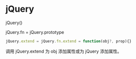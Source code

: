# jQuery

jQuery()

jQuery.fn = jQuery.prototype

```ts
jQuery.extend = jQuery.fn.extend = function(obj?, prop){}
```
调用 jQuery.extend 为 obj 添加属性或为 jQuery 添加属性。